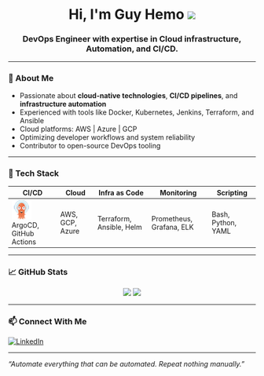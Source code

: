 <h1 align="center">Hi, I'm Guy Hemo <img src="https://media.giphy.com/media/hvRJCLFzcasrR4ia7z/giphy.gif" width="30"/></h1>
<h3 align="center">DevOps Engineer with expertise in Cloud infrastructure, Automation, and CI/CD.</h3>

---

### 🚀 About Me

- Passionate about **cloud-native technologies**, **CI/CD pipelines**, and **infrastructure automation**
- Experienced with tools like Docker, Kubernetes, Jenkins, Terraform, and Ansible
- Cloud platforms: AWS | Azure | GCP
- Optimizing developer workflows and system reliability
- Contributor to open-source DevOps tooling

---

### 🧰 Tech Stack

| CI/CD | Cloud | Infra as Code | Monitoring | Scripting |
|-------|-------|----------------|------------|-----------|
| <img src="https://raw.githubusercontent.com/guy-hemo/guy-hemo/logos/images/logos/logos_argocd.svg" width="40" height="40" alt="ArgoCD" /><br>ArgoCD, GitHub Actions | AWS, GCP, Azure | Terraform, Ansible, Helm | Prometheus, Grafana, ELK | Bash, Python, YAML |

---

### 📈 GitHub Stats

<p align="center">
  <img src="https://github-readme-stats.vercel.app/api?username=guy-hemo&show_icons=true&theme=radical&count_private=true" />
  <img src="https://github-readme-stats.vercel.app/api/top-langs/?username=guy-hemo&layout=compact&theme=radical" />
</p>

---

### 📫 Connect With Me

[![LinkedIn](https://img.shields.io/badge/-LinkedIn-blue?style=flat-square&logo=linkedin&logoColor=white)](https://www.linkedin.com/in/guy-hemo-807a4b180)

---

*“Automate everything that can be automated. Repeat nothing manually.”*
